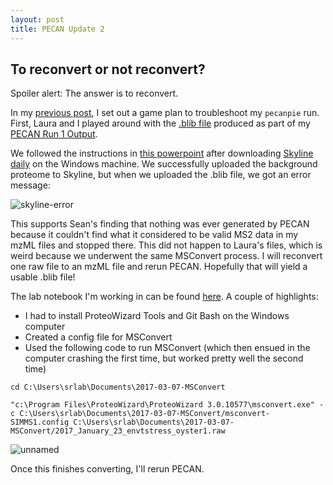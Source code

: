 ```yaml
---
layout: post
title: PECAN Update 2
---
```


## To reconvert or not reconvert?

Spoiler alert: The answer is to reconvert.

In my [previous post](https://yaaminiv.github.io/Pecan-Run-1-Update-1/), I set out a game plan to troubleshoot my `pecanpie` run. First, Laura and I played around with the [.blib file](http://owl.fish.washington.edu/spartina/DNR_PECAN_Run_1_20170303_Output/pecan2blib/DNR_PECAN_Run_1_20170303_SpLibrary.blib) produced as part of my [PECAN Run 1 Output](http://owl.fish.washington.edu/spartina/DNR_PECAN_Run_1_20170303_Output/).

We followed the instructions in [this powerpoint](https://github.com/RobertsLab/project-pacific.oyster-larvae/blob/master/Skyline-example-files-ETS.sky/slides01.pdf) after downloading [Skyline daily](https://www.google.com/url?sa=t&rct=j&q=&esrc=s&source=web&cd=1&ved=0ahUKEwjj8cfl98XSAhVJi1QKHTeTAx4QFggcMAA&url=https%3A%2F%2Fskyline.ms%2Fproject%2Fhome%2Fsoftware%2FSkyline%2Fdaily%2Fregister-form%2Fbegin.view%3F&usg=AFQjCNGCxWGw2YgD5wKFZ24OBuV37He6ZA&sig2=DDOmDgqRwiN8yK56wC4poA) on the Windows machine. We successfully uploaded the background proteome to Skyline, but when we uploaded the .blib file, we got an error message:

![skyline-error](https://cloud.githubusercontent.com/assets/22335838/23686193/eebd0ee8-035c-11e7-8c6b-c4612579f46a.png)

This supports Sean's finding that nothing was ever generated by PECAN because it couldn't find what it considered to be valid MS2 data in my mzML files and stopped there. This did not happen to Laura's files, which is weird because we underwent the same MSConvert process. I will reconvert one raw file to an mzML file and rerun PECAN. Hopefully that will yield a usable .blib file!

The lab notebook I'm working in can be found [here](https://github.com/RobertsLab/project-oyster-oa/blob/master/notebooks/2017-03-07-Reconvert-mzML-Files.ipynb). A couple of highlights:

- I had to install ProteoWizard Tools and Git Bash on the Windows computer
- Created a config file for MSConvert
- Used the following code to run MSConvert (which then ensued in the computer crashing the first time, but worked pretty well the second time)

```
cd C:\Users\srlab\Documents\2017-03-07-MSConvert

"c:\Program Files\ProteoWizard\ProteoWizard 3.0.10577\msconvert.exe" -c C:\Users\srlab\Documents\2017-03-07-MSConvert/msconvert-SIMMS1.config C:\Users\srlab\Documents\2017-03-07-MSConvert/2017_January_23_envtstress_oyster1.raw
```

![unnamed](https://cloud.githubusercontent.com/assets/22335838/23691802/af99baf4-037f-11e7-99dd-e5ab8c9c3228.png)

Once this finishes converting, I'll rerun PECAN.

